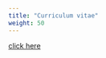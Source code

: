 ```yaml
---
title: "Curriculum vitae"
weight: 50
---
```


[click here](https://cdn.githubraw.com/marwage/marwage.github.io/main/doc/cv.pdf)
